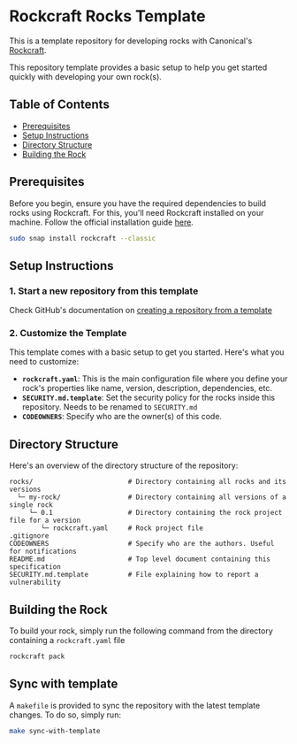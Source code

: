 # Rockcraft Rocks Template

This is a template repository for developing rocks with Canonical's [Rockcraft](https://documentation.ubuntu.com/rockcraft/en/latest).

This repository template provides a basic setup to help you get started quickly with developing your own rock(s).

## Table of Contents
- [Prerequisites](#prerequisites)
- [Setup Instructions](#setup-instructions)
- [Directory Structure](#directory-structure)
- [Building the Rock](#building-the-rock)

## Prerequisites

Before you begin, ensure you have the required dependencies to build rocks using Rockcraft. For this, you'll need Rockcraft installed on your machine. Follow the official installation guide [here](https://documentation.ubuntu.com/rockcraft/en/latest/how-to/get-started/).

```bash
sudo snap install rockcraft --classic
```

## Setup Instructions

### 1. Start a new repository from this template

Check GitHub's documentation on [creating a repository from a template](https://docs.github.com/en/repositories/creating-and-managing-repositories/creating-a-repository-from-a-template)

### 2. Customize the Template

This template comes with a basic setup to get you started. Here's what you need to customize:

- **`rockcraft.yaml`**: This is the main configuration file where you define your rock's properties like name, version, description, dependencies, etc.
- **`SECURITY.md.template`**: Set the security policy for the rocks inside this repository. Needs to be renamed to `SECURITY.md`
- **`CODEOWNERS`**: Specify who are the owner(s) of this code.

## Directory Structure

Here's an overview of the directory structure of the repository:

```
rocks/                        # Directory containing all rocks and its versions
  └─ my-rock/                 # Directory containing all versions of a single rock
     └─ 0.1                   # Directory containing the rock project file for a version
        └─ rockcraft.yaml     # Rock project file
.gitignore
CODEOWNERS                    # Specify who are the authors. Useful for notifications
README.md                     # Top level document containing this specification
SECURITY.md.template          # File explaining how to report a vulnerability
```

## Building the Rock

To build your rock, simply run the following command from the directory containing a `rockcraft.yaml` file

```bash
rockcraft pack
```

## Sync with template

A `makefile` is provided to sync the repository with the latest template changes. To do so, simply run:

```bash
make sync-with-template
```